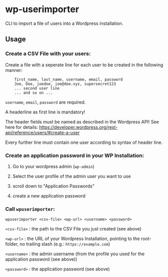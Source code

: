 # wp-userimporter
CLI to import a file of users into a Wordpress installation.

## Usage

### Create a CSV File with your users:

Create a file with a seperate line for each user to be created in the following manner:

```
    first_name, last_name, username, email, password
    Joe, Doe, joedoe, joe@doe.xyz, supersecret123
    ... second user line
    ... and so on ...
```

`username`, `email`, `password` are required.

A headerline as first line is mandatory!

The header fields must be named as described in the Wordpress API!
See here for details:
https://developer.wordpress.org/rest-api/reference/users/#create-a-user

Every further line must contain one user according to syntax of header line.

### Create an application password in your WP Installation:

1. Go to your wordpress admin (`wp-admin`)

1. Select the user profile of the admin user you want to use

1. scroll down to "Application Passwords"

1. create a new application password

### Call `wpuserimporter`:

`wpuserimporter <csv-file> <wp-url> <username> <password>`

`<csv-file>` : the path to the CSV File you just created (see above)

`<wp-url>` : the URL of your Wordpress Installation, pointing to the root-folder, no trailing 
             slash (e.g.: `https://example.com`)

`<username>` : the admin username (from the profile you used for the application password
(see above))

`<password>` : the application password (see above)

